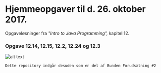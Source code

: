 # Hjemmeopgaver til d. 26. oktober 2017.
Opgaveløsninger fra _"Intro to Java Programming",_ kapitel 12.
### Opgave 12.14, 12.15, 12.2, 12.24 og 12.3

![alt text](https://i.imgur.com/yX8TLnR.jpg "Intro to Java Programming")

```diff
Dette repository indgår desuden som en del af Bunden Forudsætning #2
